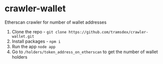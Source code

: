 # crawler-wallet

Etherscan crawler for number of wallet addresses

1. Clone the repo - `git clone https://github.com/tramsdex/crawler-wallet.git`
2. Install packages - `npm i`
3. Run the app `node app`
4. Go to `/holders/token_address_on_etherscan` to get the number of wallet holders
